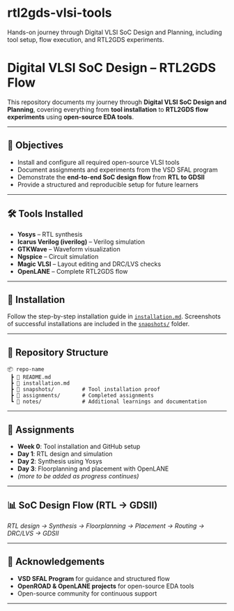 # rtl2gds-vlsi-tools
Hands-on journey through Digital VLSI SoC Design and Planning, including tool setup, flow execution, and RTL2GDS experiments.

# Digital VLSI SoC Design – RTL2GDS Flow

This repository documents my journey through **Digital VLSI SoC Design and Planning**, covering everything from **tool installation** to **RTL2GDS flow experiments** using **open-source EDA tools**.

---

## 📌 Objectives

* Install and configure all required open-source VLSI tools
* Document assignments and experiments from the VSD SFAL program
* Demonstrate the **end-to-end SoC design flow** from **RTL to GDSII**
* Provide a structured and reproducible setup for future learners

---

## 🛠️ Tools Installed

* **Yosys** – RTL synthesis
* **Icarus Verilog (iverilog)** – Verilog simulation
* **GTKWave** – Waveform visualization
* **Ngspice** – Circuit simulation
* **Magic VLSI** – Layout editing and DRC/LVS checks
* **OpenLANE** – Complete RTL2GDS flow

---

## 🚀 Installation

Follow the step-by-step installation guide in [`installation.md`](installation.md).
Screenshots of successful installations are included in the [`snapshots/`](snapshots/) folder.

---

## 📂 Repository Structure

```
📦 repo-name
 ┣ 📜 README.md
 ┣ 📜 installation.md
 ┣ 📂 snapshots/         # Tool installation proof
 ┣ 📂 assignments/       # Completed assignments
 ┗ 📂 notes/             # Additional learnings and documentation
```

---

## 📒 Assignments

* **Week 0**: Tool installation and GitHub setup
* **Day 1**: RTL design and simulation
* **Day 2**: Synthesis using Yosys
* **Day 3**: Floorplanning and placement with OpenLANE
* *(more to be added as progress continues)*

---

## 📊 SoC Design Flow (RTL → GDSII)


*RTL design → Synthesis → Floorplanning → Placement → Routing → DRC/LVS → GDSII*

---

## 🙌 Acknowledgements

* **VSD SFAL Program** for guidance and structured flow
* **OpenROAD & OpenLANE projects** for open-source EDA tools
* Open-source community for continuous support

---
